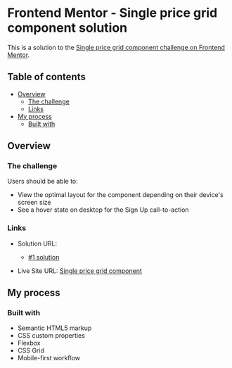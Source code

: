 # Frontend Mentor - Single price grid component solution

This is a solution to the [Single price grid component challenge on Frontend Mentor](https://www.frontendmentor.io/challenges/single-price-grid-component-5ce41129d0ff452fec5abbbc). 

## Table of contents

- [Overview](#overview)
  - [The challenge](#the-challenge)
  - [Links](#links)
- [My process](#my-process)
  - [Built with](#built-with)

## Overview

### The challenge

Users should be able to:

- View the optimal layout for the component depending on their device's screen size
- See a hover state on desktop for the Sign Up call-to-action

### Links

- Solution URL: 
  - [#1 solution](https://github.com/erinchocolate/frontend-mentor-challenge/tree/master/09%20single-price-grid-component)

- Live Site URL: [Single price grid component](https://erinchocolate9.netlify.app/)

## My process

### Built with

- Semantic HTML5 markup
- CSS custom properties
- Flexbox
- CSS Grid
- Mobile-first workflow

